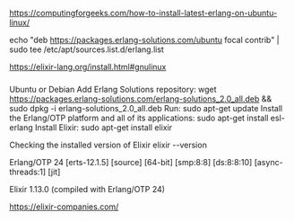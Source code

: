 https://computingforgeeks.com/how-to-install-latest-erlang-on-ubuntu-linux/

echo "deb https://packages.erlang-solutions.com/ubuntu focal contrib" | sudo tee /etc/apt/sources.list.d/erlang.list


https://elixir-lang.org/install.html#gnulinux


### 
Ubuntu or Debian
Add Erlang Solutions repository: wget https://packages.erlang-solutions.com/erlang-solutions_2.0_all.deb && sudo dpkg -i erlang-solutions_2.0_all.deb
Run: sudo apt-get update
Install the Erlang/OTP platform and all of its applications: sudo apt-get install esl-erlang
Install Elixir: sudo apt-get install elixir

Checking the installed version of Elixir
elixir --version


Erlang/OTP 24 [erts-12.1.5] [source] [64-bit] [smp:8:8] [ds:8:8:10] [async-threads:1] [jit]

Elixir 1.13.0 (compiled with Erlang/OTP 24)


https://elixir-companies.com/